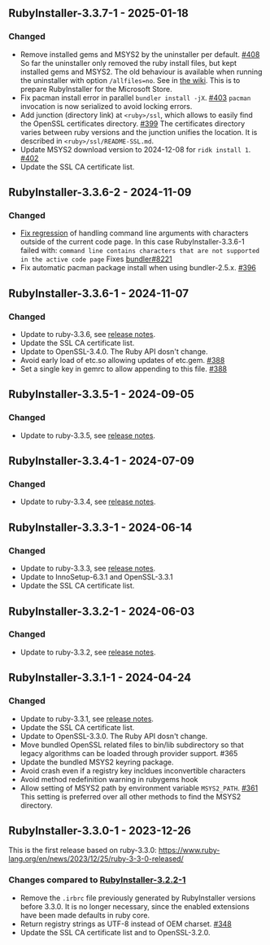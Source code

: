 ## RubyInstaller-3.3.7-1 - 2025-01-18

### Changed
- Remove installed gems and MSYS2 by the uninstaller per default. [#408](https://github.com/oneclick/rubyinstaller2/issues/408)
  So far the uninstaller only removed the ruby install files, but kept installed gems and MSYS2.
  The old behaviour is available when running the uninstaller with option `/allfiles=no`.
  See in [the wiki](https://github.com/oneclick/rubyinstaller2/wiki/FAQ#user-content-silent-install).
  This is to prepare RubyInstaller for the Microsoft Store.
- Fix pacman install error in parallel `bundler install -jX`. [#403](https://github.com/oneclick/rubyinstaller2/issues/403)
  `pacman` invocation is now serialized to avoid locking errors.
- Add junction (directory link) at `<ruby>/ssl`, which allows to easily find the OpenSSL certificates directory. [#399](https://github.com/oneclick/rubyinstaller2/issues/399)
  The certificates directory varies between ruby versions and the junction unifies the location.
  It is described in `<ruby>/ssl/README-SSL.md`.
- Update MSYS2 download version to 2024-12-08 for `ridk install 1`. [#402](https://github.com/oneclick/rubyinstaller2/issues/402)
- Update the SSL CA certificate list.


## RubyInstaller-3.3.6-2 - 2024-11-09

### Changed
- [Fix regression](https://github.com/oneclick/rubyinstaller2/commit/978e145d89b51c671c4f4cab07ebfabe0ac158c8) of handling command line arguments with characters outside of the current code page.
  In this case RubyInstaller-3.3.6-1 failed with:
  `command line contains characters that are not supported in the active code page`
  Fixes [bundler#8221](https://github.com/rubygems/rubygems/pull/8221)
- Fix automatic pacman package install when using bundler-2.5.x. [#396](https://github.com/oneclick/rubyinstaller2/issues/396)


## RubyInstaller-3.3.6-1 - 2024-11-07

### Changed
- Update to ruby-3.3.6, see [release notes](https://www.ruby-lang.org/en/news/2024/11/05/ruby-3-3-6-released/).
- Update the SSL CA certificate list.
- Update to OpenSSL-3.4.0. The Ruby API dosn't change.
- Avoid early load of etc.so allowing updates of etc.gem. [#388](https://github.com/oneclick/rubyinstaller2/issues/388)
- Set a single key in gemrc to allow appending to this file. [#388](https://github.com/oneclick/rubyinstaller2/issues/388#issuecomment-2348393612)


## RubyInstaller-3.3.5-1 - 2024-09-05

### Changed
- Update to ruby-3.3.5, see [release notes](https://www.ruby-lang.org/en/news/2024/09/03/3-3-5-released/).


## RubyInstaller-3.3.4-1 - 2024-07-09

### Changed
- Update to ruby-3.3.4, see [release notes](https://www.ruby-lang.org/en/news/2024/07/09/ruby-3-3-4-released/).


## RubyInstaller-3.3.3-1 - 2024-06-14

### Changed
- Update to ruby-3.3.3, see [release notes](https://www.ruby-lang.org/en/news/2024/06/12/ruby-3-3-3-released/).
- Update to InnoSetup-6.3.1 and OpenSSL-3.3.1
- Update the SSL CA certificate list.


## RubyInstaller-3.3.2-1 - 2024-06-03

### Changed
- Update to ruby-3.3.2, see [release notes](https://www.ruby-lang.org/en/news/2024/05/30/ruby-3-3-2-released/).


## RubyInstaller-3.3.1-1 - 2024-04-24

### Changed
- Update to ruby-3.3.1, see [release notes](https://www.ruby-lang.org/en/news/2024/04/23/ruby-3-3-1-released/).
- Update the SSL CA certificate list.
- Update to OpenSSL-3.3.0. The Ruby API dosn't change.
- Move bundled OpenSSL related files to bin/lib subdirectory so that legacy algorithms can be loaded through provider support. #365
- Update the bundled MSYS2 keyring package.
- Avoid crash even if a registry key incldues inconvertible characters
- Avoid method redefinition warning in rubygems hook
- Allow setting of MSYS2 path by environment variable `MSYS2_PATH`. [#361](https://github.com/oneclick/rubyinstaller2/issues/361)
  This setting is preferred over all other methods to find the MSYS2 directory.


## RubyInstaller-3.3.0-1 - 2023-12-26

This is the first release based on ruby-3.3.0: https://www.ruby-lang.org/en/news/2023/12/25/ruby-3-3-0-released/

### Changes compared to [RubyInstaller-3.2.2-1](CHANGELOG-3.2.md#rubyinstaller-322-1---2023-04-01)

- Remove the `.irbrc` file previously generated by RubyInstaller versions before 3.3.0.
  It is no longer necessary, since the enabled extensions have been made defaults in ruby core.
- Return registry strings as UTF-8 instead of OEM charset. [#348](https://github.com/oneclick/rubyinstaller2/issues/348)
- Update the SSL CA certificate list and to OpenSSL-3.2.0.
